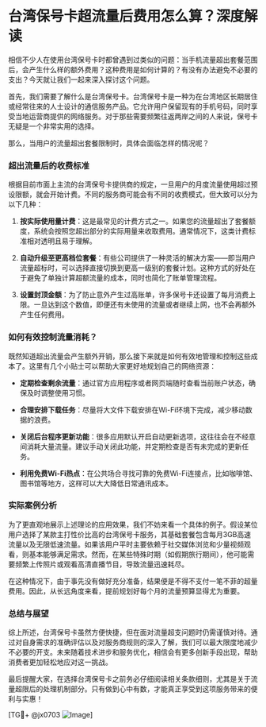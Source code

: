 # 台湾保号卡超流量后费用怎么算？深度解读

相信不少人在使用台湾保号卡时都曾遇到过类似的问题：当手机流量超出套餐范围后，会产生什么样的额外费用？这种费用是如何计算的？有没有办法避免不必要的支出？今天就让我们一起来深入探讨这个问题。

首先，我们需要了解什么是台湾保号卡。台湾保号卡是一种为在台湾地区长期居住或经常往来的人士设计的通信服务产品。它允许用户保留现有的手机号码，同时享受当地运营商提供的网络服务。对于那些需要频繁往返两岸之间的人来说，保号卡无疑是一个非常实用的选择。

那么，当用户的流量超出套餐限制时，具体会面临怎样的情况呢？

### 超出流量后的收费标准

根据目前市面上主流的台湾保号卡提供商的规定，一旦用户的月度流量使用超过预设限额，就会开始计费。不同的服务商可能会有不同的收费模式，但大致可以分为以下几种：

1. **按实际使用量计费**：这是最常见的计费方式之一。如果您的流量超出了套餐额度，系统会按照您超出部分的实际用量来收取费用。通常情况下，这类计费标准相对透明且易于理解。
   
2. **自动升级至更高档位套餐**：有些公司提供了一种灵活的解决方案——即当用户流量超标时，可以选择直接切换到更高一级别的套餐计划。这种方式的好处在于避免了单独计算超额流量的成本，同时也简化了账单管理流程。

3. **设置封顶金额**：为了防止意外产生过高账单，许多保号卡还设置了每月消费上限。一旦达到这个数值，即便还有未使用的流量或者继续上网，也不会再额外产生任何费用。

### 如何有效控制流量消耗？

既然知道超出流量会产生额外开销，那么接下来就是如何有效地管理和控制这些成本了。这里有几个小贴士可以帮助大家更好地规划自己的网络资源：

- **定期检查剩余流量**：通过官方应用程序或者网页端随时查看当前账户状态，确保及时调整使用习惯。
  
- **合理安排下载任务**：尽量将大文件下载安排在Wi-Fi环境下完成，减少移动数据的浪费。
  
- **关闭后台程序更新功能**：很多应用默认开启自动更新选项，这往往会在不经意间消耗大量流量。建议手动关闭此功能，并定期检查是否有未完成的更新任务。

- **利用免费Wi-Fi热点**：在公共场合寻找可靠的免费Wi-Fi连接点，比如咖啡馆、图书馆等地方，这样可以大大降低日常通讯成本。

### 实际案例分析

为了更直观地展示上述理论的应用效果，我们不妨来看一个具体的例子。假设某位用户选择了某款主打性价比高的台湾保号卡服务，其基础套餐包含每月3GB高速流量以及无限低速流量。如果该用户平时主要依赖于社交媒体浏览和少量视频观看，则基本能够满足需求。然而，在某些特殊时期（如假期旅行期间），他可能需要频繁上传照片或观看高清直播节目，导致流量迅速耗尽。

在这种情况下，由于事先没有做好充分准备，结果便是不得不支付一笔不菲的超量费用。因此，从长远角度来看，提前规划好每个月的流量预算显得尤为重要。

### 总结与展望

综上所述，台湾保号卡虽然方便快捷，但在面对流量超支问题时仍需谨慎对待。通过对自身需求的准确评估以及对服务商规则的深入了解，我们可以最大限度地减少不必要的开支。未来随着技术进步和服务优化，相信会有更多创新手段出现，帮助消费者更加轻松地应对这一挑战。

最后提醒大家，在选择台湾保号卡之前务必仔细阅读相关条款细则，尤其是关于流量超限后的处理机制部分。只有做到心中有数，才能真正享受到这项服务带来的便利与实惠！

[TG💪+ @jx0703 ![Image](https://github.com/user-attachments/assets/dbca1d08-cadb-493c-b0ec-ad6f7a83f270)]